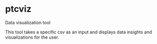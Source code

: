 # ptcviz
Data visualization tool

This tool takes a specific csv as an input and displays data insights and visualizations for the user.

